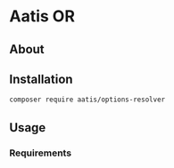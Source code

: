 # Aatis OR

## About



## Installation

```bash
composer require aatis/options-resolver
```

## Usage

### Requirements

